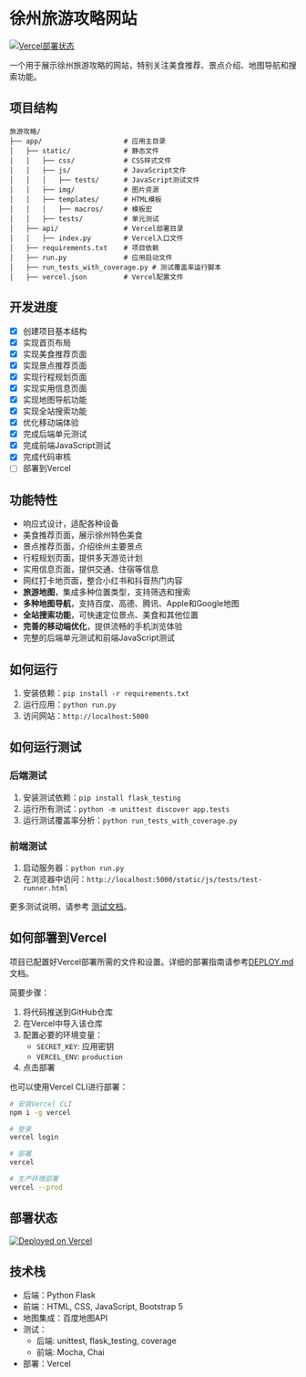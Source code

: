# 徐州旅游攻略网站

[![Vercel部署状态](https://img.shields.io/badge/Vercel-已部署-success)](https://xuzhou-tourism-guide.vercel.app/)

一个用于展示徐州旅游攻略的网站，特别关注美食推荐、景点介绍、地图导航和搜索功能。

## 项目结构

```
旅游攻略/
├── app/                    # 应用主目录
│   ├── static/             # 静态文件
│   │   ├── css/            # CSS样式文件
│   │   ├── js/             # JavaScript文件
│   │   │   ├── tests/      # JavaScript测试文件
│   │   ├── img/            # 图片资源
│   │   ├── templates/      # HTML模板
│   │   │   ├── macros/     # 模板宏
│   │   ├── tests/          # 单元测试
│   ├── api/                # Vercel部署目录
│   │   ├── index.py        # Vercel入口文件
│   ├── requirements.txt    # 项目依赖
│   ├── run.py              # 应用启动文件
│   ├── run_tests_with_coverage.py # 测试覆盖率运行脚本
│   ├── vercel.json         # Vercel配置文件
```

## 开发进度

- [x] 创建项目基本结构
- [x] 实现首页布局
- [x] 实现美食推荐页面
- [x] 实现景点推荐页面
- [x] 实现行程规划页面
- [x] 实现实用信息页面
- [x] 实现地图导航功能
- [x] 实现全站搜索功能
- [x] 优化移动端体验
- [x] 完成后端单元测试
- [x] 完成前端JavaScript测试
- [x] 完成代码审核
- [ ] 部署到Vercel

## 功能特性

- 响应式设计，适配各种设备
- 美食推荐页面，展示徐州特色美食
- 景点推荐页面，介绍徐州主要景点
- 行程规划页面，提供多天游览计划
- 实用信息页面，提供交通、住宿等信息
- 网红打卡地页面，整合小红书和抖音热门内容
- **旅游地图**，集成多种位置类型，支持筛选和搜索
- **多种地图导航**，支持百度、高德、腾讯、Apple和Google地图
- **全站搜索功能**，可快速定位景点、美食和其他位置
- **完善的移动端优化**，提供流畅的手机浏览体验
- 完整的后端单元测试和前端JavaScript测试

## 如何运行

1. 安装依赖：`pip install -r requirements.txt`
2. 运行应用：`python run.py`
3. 访问网站：`http://localhost:5000`

## 如何运行测试

### 后端测试
1. 安装测试依赖：`pip install flask_testing`
2. 运行所有测试：`python -m unittest discover app.tests`
3. 运行测试覆盖率分析：`python run_tests_with_coverage.py`

### 前端测试
1. 启动服务器：`python run.py`
2. 在浏览器中访问：`http://localhost:5000/static/js/tests/test-runner.html`

更多测试说明，请参考 [测试文档](app/tests/README.md)。

## 如何部署到Vercel

项目已配置好Vercel部署所需的文件和设置。详细的部署指南请参考[DEPLOY.md](DEPLOY.md)文档。

简要步骤：

1. 将代码推送到GitHub仓库
2. 在Vercel中导入该仓库
3. 配置必要的环境变量：
   - `SECRET_KEY`: 应用密钥
   - `VERCEL_ENV`: `production`
4. 点击部署

也可以使用Vercel CLI进行部署：

```bash
# 安装Vercel CLI
npm i -g vercel

# 登录
vercel login

# 部署
vercel

# 生产环境部署
vercel --prod
```

## 部署状态

[![Deployed on Vercel](https://img.shields.io/badge/Vercel-Ready%20for%20Deploy-brightgreen)](https://vercel.com)

## 技术栈

- 后端：Python Flask
- 前端：HTML, CSS, JavaScript, Bootstrap 5
- 地图集成：百度地图API
- 测试：
  - 后端: unittest, flask_testing, coverage
  - 前端: Mocha, Chai
- 部署：Vercel 